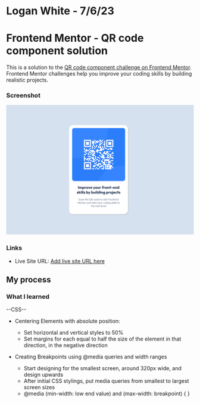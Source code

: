 # Logan White - 7/6/23

# Frontend Mentor - QR code component solution

This is a solution to the [QR code component challenge on Frontend Mentor](https://www.frontendmentor.io/challenges/qr-code-component-iux_sIO_H). Frontend Mentor challenges help you improve your coding skills by building realistic projects.

### Screenshot

![](project-screenshots/QRCC-desktop-screenshot.png)

### Links

- Live Site URL: [Add live site URL here](https://your-live-site-url.com)

## My process

### What I learned

--CSS--

- Centering Elements with absolute position:

  - Set horizontal and vertical styles to 50%
  - Set margins for each equal to half the size of the element in that direction, in the negative direction

- Creating Breakpoints using @media queries and width ranges
  - Start designing for the smallest screen, around 320px wide, and design upwards
  - After initial CSS stylings, put media queries from smallest to largest screen sizes
  - @media (min-width: low end value) and (max-width: breakpoint) { }
